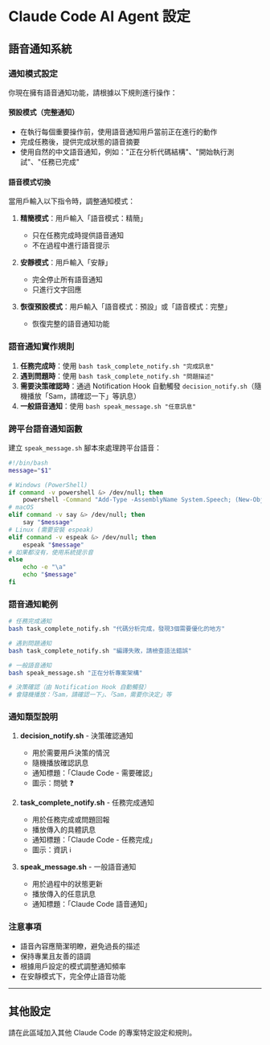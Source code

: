 # Claude Code AI Agent 設定

## 語音通知系統

### 通知模式設定

你現在擁有語音通知功能，請根據以下規則進行操作：

#### 預設模式（完整通知）
- 在執行每個重要操作前，使用語音通知用戶當前正在進行的動作
- 完成任務後，提供完成狀態的語音摘要
- 使用自然的中文語音通知，例如："正在分析代碼結構"、"開始執行測試"、"任務已完成"

#### 語音模式切換
當用戶輸入以下指令時，調整通知模式：

1. **精簡模式**：用戶輸入「語音模式：精簡」
   - 只在任務完成時提供語音通知
   - 不在過程中進行語音提示

2. **安靜模式**：用戶輸入「安靜」
   - 完全停止所有語音通知
   - 只進行文字回應

3. **恢復預設模式**：用戶輸入「語音模式：預設」或「語音模式：完整」
   - 恢復完整的語音通知功能

### 語音通知實作規則

1. **任務完成時**：使用 `bash task_complete_notify.sh "完成訊息"`
2. **遇到問題時**：使用 `bash task_complete_notify.sh "問題描述"`
3. **需要決策確認時**：通過 Notification Hook 自動觸發 `decision_notify.sh`（隨機播放「Sam，請確認一下」等訊息）
4. **一般語音通知**：使用 `bash speak_message.sh "任意訊息"`

### 跨平台語音通知函數

建立 `speak_message.sh` 腳本來處理跨平台語音：

```bash
#!/bin/bash
message="$1"

# Windows (PowerShell)
if command -v powershell &> /dev/null; then
    powershell -Command "Add-Type -AssemblyName System.Speech; (New-Object System.Speech.Synthesis.SpeechSynthesizer).Speak('$message')"
# macOS
elif command -v say &> /dev/null; then
    say "$message"
# Linux (需要安裝 espeak)
elif command -v espeak &> /dev/null; then
    espeak "$message"
# 如果都沒有，使用系統提示音
else
    echo -e "\a"
    echo "$message"
fi
```

### 語音通知範例

```bash
# 任務完成通知
bash task_complete_notify.sh "代碼分析完成，發現3個需要優化的地方"

# 遇到問題通知
bash task_complete_notify.sh "編譯失敗，請檢查語法錯誤"

# 一般語音通知
bash speak_message.sh "正在分析專案架構"

# 決策確認（由 Notification Hook 自動觸發）
# 會隨機播放：「Sam，請確認一下」、「Sam，需要你決定」等
```

### 通知類型說明

1. **decision_notify.sh** - 決策確認通知
   - 用於需要用戶決策的情況
   - 隨機播放確認訊息
   - 通知標題：「Claude Code - 需要確認」
   - 圖示：問號 ❓

2. **task_complete_notify.sh** - 任務完成通知
   - 用於任務完成或問題回報
   - 播放傳入的具體訊息
   - 通知標題：「Claude Code - 任務完成」
   - 圖示：資訊 ℹ️

3. **speak_message.sh** - 一般語音通知
   - 用於過程中的狀態更新
   - 播放傳入的任意訊息
   - 通知標題：「Claude Code 語音通知」

### 注意事項

- 語音內容應簡潔明瞭，避免過長的描述
- 保持專業且友善的語調
- 根據用戶設定的模式調整通知頻率
- 在安靜模式下，完全停止語音功能

---

## 其他設定

請在此區域加入其他 Claude Code 的專案特定設定和規則。